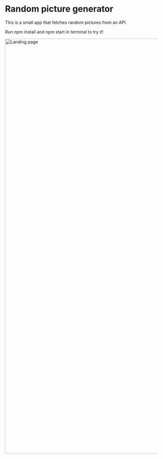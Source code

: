 # Random picture generator

This is a small app that fetches random pictures from an API.

Run npm install and npm start in terminal to try it! 



<img width="1366" alt="Landing page" src="https://github.com/gardemanuelsen/randompics/assets/74247742/f5757129-fc42-4ed4-8c10-ce725dc9b907">
